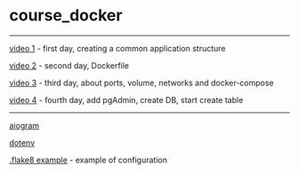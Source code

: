 # course_docker

---

[video 1](https://youtu.be/gxVMdoAZEC0) - first day, creating a common application structure

[video 2](https://youtu.be/smBGz7QMYtQ) - second day, Dockerfile

[video 3](https://youtu.be/01s-iM9pR-I) - third day, about ports, volume, networks and docker-compose

[video 4](https://youtu.be/1VRc_8jBIpI) - fourth day, add pgAdmin, create DB, start create table

---

[aiogram](https://pypi.org/project/aiogram/)

[dotenv](https://pypi.org/project/python-dotenv/)

[.flake8 example](https://gist.github.com/krnd/1f3fb6c05af365977e486c47cb7b4a72) - example of configuration
